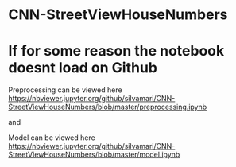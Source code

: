 # CNN-StreetViewHouseNumbers

# If for some reason the notebook doesnt load on Github

Preprocessing can be viewed here https://nbviewer.jupyter.org/github/silvamari/CNN-StreetViewHouseNumbers/blob/master/preprocessing.ipynb 

and

Model can be viewed here  https://nbviewer.jupyter.org/github/silvamari/CNN-StreetViewHouseNumbers/blob/master/model.ipynb


